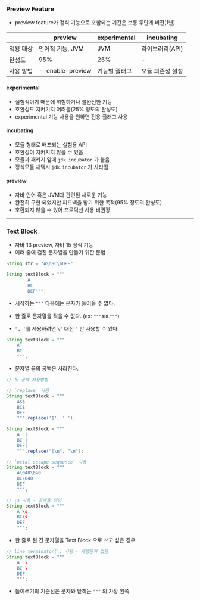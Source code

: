 ### Preview Feature
- preview feature가 정식 기능으로 포함되는 기간은 보통 두단계 버전(1년)

|       | preview          | experimental | incubating |
| ----- | ---------------- | ------------ | ---------- |
| 적용 대상 | 언어적 기능, JVM      | JVM          | 라이브러리(API) |
| 완성도   | 95%              | 25%          | -          |
| 사용 방법 | --enable-preview | 기능별 플래그      | 모듈 의존성 설정  |
#### experimental
- 실험적이기 때문에 위험하거나 불완전한 기능
- 호환성도 지켜기지 어려움(25% 정도의 완성도)
- experimental 기능 사용을 원하면 전용 플래그 사용

#### incubating
- 모듈 형태로 배포되는 실험용 API
- 호환성이 지켜지지 않을 수 있음
- 모듈과 패키지 앞에 `jdk.incubator` 가 붙음
- 정식모듈 채택시 `jdk.incubator` 가 사라짐

#### preview
- 자바 언어 혹은 JVM과 관련된 새로운 기능
- 완전히 구현 되었지만 피드백을 받기 위한 목적(95% 정도의 완성도)
- 호환되지 않을 수 있어 프로덕션 사용 비권장

---
### Text Block
- 자바 13 preview, 자바 15 정식 기능
- 여러 줄에 걸친 문자열을 만들기 위한 문법
```java
String str = "A\nBC\nDEF"

String textBlock = """  
        A        
        BC        
        DEF""";
```

- 시작하는 `"""` 다음에는 문자가 들어올 수 없다.
- 한 줄로 문자열을 적을 수 없다. (ex: `"""ABC"""`)

- `", '`를 사용하려면 `\"` 대신 `"` 만 사용할 수 있다.
```java
String textBlock = """
	A" 
	BC
	""";
```

- 문자열 끝의 공백은 사라진다.
```java
// 뒷 공백 사용방법

// `replace` 사용
String textBlock = """
	A$$
	BC$
	DEF
	""".replace('$', ' ');

String textBlock = """
	A  |
	BC |
	DEF|
	""".replace("|\n", "\n");

// `octal escape sequence` 사용
String textBlock = """
	A\040\040
	BC\040
	DEF
	""";

// \s 사용 - 공백을 의미
String textBlock = """
	A \s
	BC\s
	DEF
	""";
```

- 한 줄로 된 긴 문자열을 Text Block 으로 쓰고 싶은 경우
```java
// line terminator(\) 사용 - 개행문자 없음
String textBlock = """
	A  \
	BC \
	DEF
	""";
```

- 들여쓰기의 기준선은 문자와 닫히는 `"""` 의 가장 왼쪽